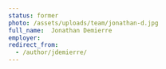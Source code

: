 ```yaml
---
status: former
photo: /assets/uploads/team/jonathan-d.jpg
full_name:  Jonathan Demierre
employer:  
redirect_from:
  - /author/jdemierre/
---
```

